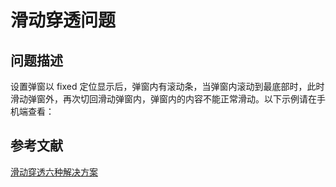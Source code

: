 # 滑动穿透问题

## 问题描述

设置弹窗以 fixed 定位显示后，弹窗内有滚动条，当弹窗内滚动到最底部时，此时滑动弹窗外，再次切回滑动弹窗内，弹窗内的内容不能正常滑动。以下示例请在手机端查看：

<ScrollThrough/>

## 参考文献
<a href="https://www.cnblogs.com/padding1015/p/10568070.html" target="_blank">滑动穿透六种解决方案</a>

